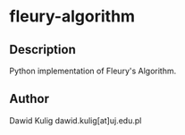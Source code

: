 fleury-algorithm
================

Description
-----------

Python implementation of Fleury's Algorithm.

Author
------

Dawid Kulig
dawid.kulig[at]uj.edu.pl
